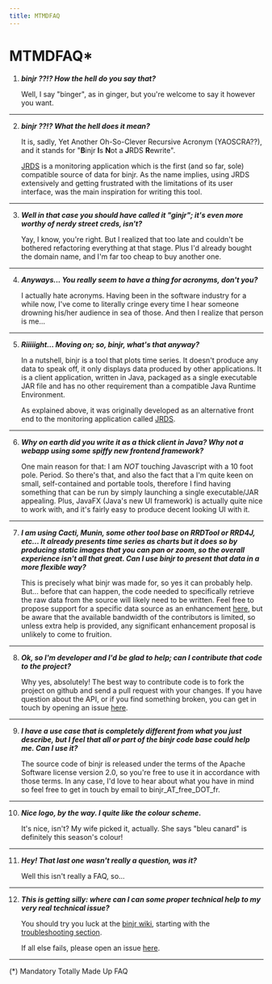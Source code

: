 ```yaml
---
title: MTMDFAQ
---
```


# MTMDFAQ*

1)	_**binjr ??!? How the hell do you say that?**_

	Well, I say "binger", as in ginger, but you're welcome to say it however you want.
***

2)	_**binjr ??!? What the hell does it mean?**_

	It is, sadly, Yet Another Oh-So-Clever Recursive Acronym (YAOSCRA??), and it stands for "**B**injr **I**s **N**ot a **J**RDS **R**ewrite". 

	[JRDS](http://jrds.fr) is a monitoring application which is the first (and so far, sole) compatible source of data for binjr. As the name implies, using JRDS extensively and getting frustrated with the limitations of its user interface, was the main inspiration for writing this tool.
	
***

3)	_**Well in that case you should have called it "ginjr"; it's even more worthy of nerdy street creds, isn't?**_

	Yay, I know, you're right. But I realized that too late and couldn't be bothered refactoring everything at that stage. Plus I'd already bought the domain name, and I'm far too cheap to buy another one.
	
***

4)	_**Anyways... You really seem to have a thing for acronyms, don't you?**_

	I actually hate acronyms. Having been in the software industry for a while now, I've come to literally cringe every time I hear someone drowning his/her audience in sea of those. And then I realize that person is me...
	
***

5)	_**Riiiiight... Moving on; so, binjr, what's that anyway?**_

	In a nutshell, binjr is a tool that plots time series. It doesn't produce any data to speak off, it only displays data produced by other applications. It is a client application, written in Java, packaged as a single executable JAR file and has no other requirement than a compatible Java Runtime Environment. 

	As explained above, it was originally developed as an alternative front end to the monitoring application called [JRDS](http://jrds.fr).
	
***

6)	_**Why on earth did you write it as a thick client in Java? Why not a webapp using some spiffy new frontend framework?**_

	One main reason for that: I am *NOT* touching Javascript with a 10 foot pole. Period. So there's that, and also the fact that a I'm quite keen on small, self-contained and portable tools, therefore I find having something that can be run by simply launching a single executable/JAR appealing. Plus, JavaFX (Java's new UI framework) is actually quite nice to work with, and it's fairly easy to produce decent looking UI with it.
	
***

7)	_**I am using Cacti, Munin, some other tool base on RRDTool or RRD4J, etc... It already presents time series as charts but it does so by producing static images that you can pan or zoom, so the overall experience isn't all that great. Can I use binjr to present that data in a more flexible way?**_

	This is precisely what binjr was made for, so yes it can probably help. But... before that can happen, the code needed to specifically retrieve the raw data from the source will likely need to be written. Feel free to propose support for a specific data source as an enhancement [here](https://github.com/fthevenet/binjr/issues), but be aware that the available bandwidth of the contributors is limited, so unless extra help is provided, any significant enhancement proposal is unlikely to come to fruition.
	
***

8)	_**Ok, so I'm developer and I'd be glad to help; can I contribute that code to the project?**_

	Why yes, absolutely! The best way to contribute code is to fork the project on github and send a pull request with your changes. If you have question about the API, or if you find something broken, you can get in touch by opening an issue [here](https://github.com/fthevenet/binjr/issues).

***

	
9)	_**I have a use case that is completely different from what you just describe, but I feel that all or part of the binjr code base could help me. Can I use it?**_

	The source code of binjr is released under the terms of the Apache Software license version 2.0, so you're free to use it in accordance with those terms. In any case, I'd love to hear about what you have in mind so feel free to get in touch by email to binjr_AT_free_DOT_fr.

***

	
10)	_**Nice logo, by the way. I quite like the colour scheme.**_

	It's nice, isn't? My wife picked it, actually. She says "bleu canard" is definitely this season's colour!
	
***

11)	_**Hey! That last one wasn't really a question, was it?**_

	Well this isn't really a FAQ, so...
	
***

12)	_**This is getting silly: where can I can some proper technical help to my very real technical issue?**_

	You should try you luck at the [binjr wiki](https://github.com/fthevenet/binjr/wiki), starting with the [troubleshooting section](https://github.com/fthevenet/binjr/wiki/troubleshooting).

	If all else fails, please open an issue [here](https://github.com/fthevenet/binjr/issues).

	
***


(*) Mandatory Totally Made Up FAQ
